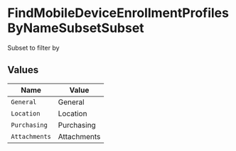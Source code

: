 # FindMobileDeviceEnrollmentProfilesByNameSubsetSubset

Subset to filter by


## Values

| Name          | Value         |
| ------------- | ------------- |
| `General`     | General       |
| `Location`    | Location      |
| `Purchasing`  | Purchasing    |
| `Attachments` | Attachments   |